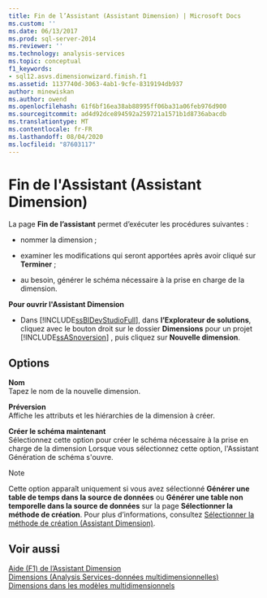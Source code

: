 ```yaml
---
title: Fin de l’Assistant (Assistant Dimension) | Microsoft Docs
ms.custom: ''
ms.date: 06/13/2017
ms.prod: sql-server-2014
ms.reviewer: ''
ms.technology: analysis-services
ms.topic: conceptual
f1_keywords:
- sql12.asvs.dimensionwizard.finish.f1
ms.assetid: 1137740d-3063-4ab1-9cfe-8319194db937
author: minewiskan
ms.author: owend
ms.openlocfilehash: 61f6bf16ea38ab88995ff06ba31a06feb976d900
ms.sourcegitcommit: ad4d92dce894592a259721a1571b1d8736abacdb
ms.translationtype: MT
ms.contentlocale: fr-FR
ms.lasthandoff: 08/04/2020
ms.locfileid: "87603117"
---
```

# <a name="completing-the-wizard-dimension-wizard"></a>Fin de l'Assistant (Assistant Dimension)
  La page **Fin de l’assistant** permet d’exécuter les procédures suivantes :  
  
-   nommer la dimension ;  
  
-   examiner les modifications qui seront apportées après avoir cliqué sur **Terminer** ;  
  
-   au besoin, générer le schéma nécessaire à la prise en charge de la dimension.  
  
 **Pour ouvrir l'Assistant Dimension**  
  
-   Dans [!INCLUDE[ssBIDevStudioFull](../includes/ssbidevstudiofull-md.md)], dans **l’Explorateur de solutions**, cliquez avec le bouton droit sur le dossier **Dimensions** pour un projet [!INCLUDE[ssASnoversion](../includes/ssasnoversion-md.md)] , puis cliquez sur **Nouvelle dimension**.  
  
## <a name="options"></a>Options  
 **Nom**  
 Tapez le nom de la nouvelle dimension.  
  
 **Préversion**  
 Affiche les attributs et les hiérarchies de la dimension à créer.  
  
 **Créer le schéma maintenant**  
 Sélectionnez cette option pour créer le schéma nécessaire à la prise en charge de la dimension Lorsque vous sélectionnez cette option, l'Assistant Génération de schéma s'ouvre.  
  
> [!NOTE]  
>  Cette option apparaît uniquement si vous avez sélectionné **Générer une table de temps dans la source de données** ou **Générer une table non temporelle dans la source de données** sur la page **Sélectionner la méthode de création**. Pour plus d’informations, consultez [Sélectionner la méthode de création &#40;Assistant Dimension&#41;](select-creation-method-dimension-wizard.md).  
  
## <a name="see-also"></a>Voir aussi  
 [Aide (F1) de l’Assistant Dimension](dimension-wizard-f1-help.md)   
 [Dimensions &#40;Analysis Services-données multidimensionnelles&#41;](multidimensional-models-olap-logical-dimension-objects/dimensions-analysis-services-multidimensional-data.md)   
 [Dimensions dans les modèles multidimensionnels](multidimensional-models/dimensions-in-multidimensional-models.md)  
  
  
